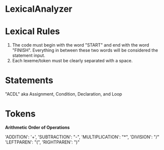 # LexicalAnalyzer

# Lexical Rules
1) The code must begin with the word "START" and end with the word "FINISH". Everything in between these two words will be considered the statement input.
2) Each lexeme/token must be clearly separated with a space.

# Statements
"ACDL" aka Assignment, Condition, Declaration, and Loop

# Tokens

**Arithmetic Order of Operations**

'ADDITION': '+',
'SUBTRACTION': "-",
'MULTIPLICATION': "*",
'DIVISION': "/"
'LEFTPAREN': "(",
'RIGHTPAREN': ")"

